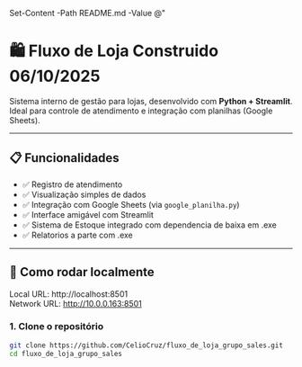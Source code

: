 Set-Content -Path README.md -Value @"
# 🛍️ Fluxo de Loja Construido 06/10/2025

Sistema interno de gestão para lojas, desenvolvido com **Python + Streamlit**.  
Ideal para controle de atendimento e integração com planilhas (Google Sheets).

---

## 📋 Funcionalidades

- ✅ Registro de atendimento
- ✅ Visualização simples de dados
- ✅ Integração com Google Sheets (via `google_planilha.py`)
- ✅ Interface amigável com Streamlit
- ✅ Sistema de Estoque integrado com dependencia de baixa em .exe
- ✅ Relatorios a parte com .exe 

---

## 🚀 Como rodar localmente

Local URL: http://localhost:8501  
Network URL: http://10.0.0.163:8501

### 1. Clone o repositório

```bash
git clone https://github.com/CelioCruz/fluxo_de_loja_grupo_sales.git
cd fluxo_de_loja_grupo_sales
